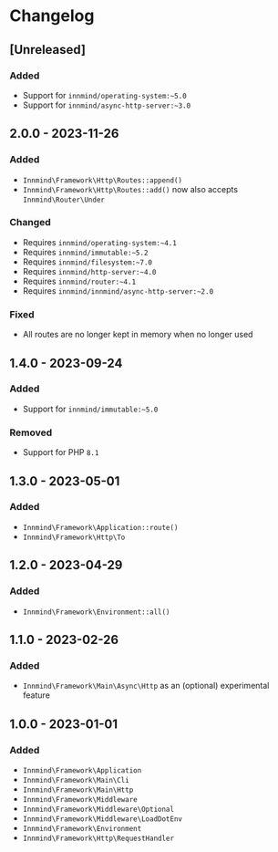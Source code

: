 # Changelog

## [Unreleased]

### Added

- Support for `innmind/operating-system:~5.0`
- Support for `innmind/async-http-server:~3.0`

## 2.0.0 - 2023-11-26

### Added

- `Innmind\Framework\Http\Routes::append()`
- `Innmind\Framework\Http\Routes::add()` now also accepts `Innmind\Router\Under`

### Changed

- Requires `innmind/operating-system:~4.1`
- Requires `innmind/immutable:~5.2`
- Requires `innmind/filesystem:~7.0`
- Requires `innmind/http-server:~4.0`
- Requires `innmind/router:~4.1`
- Requires `innmind/innmind/async-http-server:~2.0`

### Fixed

- All routes are no longer kept in memory when no longer used

## 1.4.0 - 2023-09-24

### Added

- Support for `innmind/immutable:~5.0`

### Removed

- Support for PHP `8.1`

## 1.3.0 - 2023-05-01

### Added

- `Innmind\Framework\Application::route()`
- `Innmind\Framework\Http\To`

## 1.2.0 - 2023-04-29

### Added

- `Innmind\Framework\Environment::all()`

## 1.1.0 - 2023-02-26

### Added

- `Innmind\Framework\Main\Async\Http` as an (optional) experimental feature

## 1.0.0 - 2023-01-01

### Added

- `Innmind\Framework\Application`
- `Innmind\Framework\Main\Cli`
- `Innmind\Framework\Main\Http`
- `Innmind\Framework\Middleware`
- `Innmind\Framework\Middleware\Optional`
- `Innmind\Framework\Middleware\LoadDotEnv`
- `Innmind\Framework\Environment`
- `Innmind\Framework\Http\RequestHandler`
